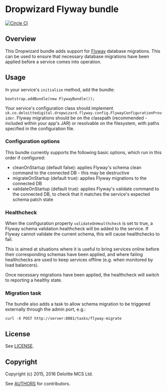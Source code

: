# Dropwizard Flyway bundle

[![Circle CI](https://circleci.com/gh/DeloitteDigitalUK/dropwizard-flyway.svg?style=svg)](https://circleci.com/gh/DeloitteDigitalUK/dropwizard-flyway)

## Overview

This Dropwizard bundle adds support for [Flyway](https://flywaydb.org/) database migrations. This can be used to ensure
that necessary database migrations have been applied before a service comes into operation.

## Usage

In your service's `initialize` method, add the bundle:

    bootstrap.addBundle(new FlywayBundle());

Your service's configuration class should implement
`uk.co.deloittedigital.dropwizard.flyway.config.FlywayConfigurationProvider`. Flyway migrations should be on the classpath
(recommended - included within your app's JAR) or resolvable on the filesystem, with paths specified in the configuration
file.

### Configuration options

This bundle currently supports the following basic options, which run in this order if configured:

* cleanOnStartup (default false): applies Flyway's schema clean command to the connected DB - this may be destructive
* migrateOnStartup (default true): applies Flyway migrations to the connected DB
* validateOnStartup (default true): applies Flyway's validate command to the connected DB, to check that it matches the service's expected schema patch state

### Healthcheck

When the configuration property `validateOnHealthcheck` is set to true, a Flyway schema validation healthcheck will be 
added to the service. If Flyway cannot validate the current schema, this will cause healthchecks to fail.

This is aimed at situations where it is useful to bring services online before their corresponding schemas have been 
applied, and where failing healthchecks are used to keep services offline (e.g. when monitored by load balancers).

Once necessary migrations have been applied, the healthcheck will switch to reporting a healthy state.

### Migration task

The bundle also adds a task to allow schema migration to be triggered externally through the admin port, e.g.:

    curl -X POST http://server:8081/tasks/flyway-migrate

## License

See [LICENSE](LICENSE.txt).

## Copyright

Copyright (c) 2015, 2016 Deloitte MCS Ltd.

See [AUTHORS](AUTHORS.txt) for contributors.